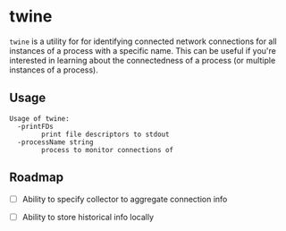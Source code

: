 twine
=====

`twine` is a utility for for identifying connected network connections for all
instances of a process with a specific name. This can be useful if you're
interested in learning about the connectedness of a process (or multiple
instances of a process).


## Usage

```
Usage of twine:
  -printFDs
        print file descriptors to stdout
  -processName string
        process to monitor connections of
```


## Roadmap
 - [ ] Ability to specify collector to aggregate connection info
 - [ ] Ability to store historical info locally
 
 
